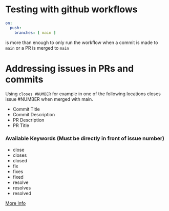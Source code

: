 # Testing with github workflows

```yml
on:
  push:
    branches: [ main ]
```
is more than enough to only run the workflow when a commit is made to `main` or a PR is merged to `main`

# Addressing issues in PRs and commits

Using `closes #NUMBER` for example in one of the following locations closes issue #NUMBER when merged with main.

- Commit Title
- Commit Description
- PR Description
- PR Title

### Available Keywords (Must be directly in front of issue number)

- close
- closes
- closed
- fix
- fixes
- fixed
- resolve
- resolves
- resolved

[More Info](https://docs.github.com/en/issues/tracking-your-work-with-issues/using-issues/linking-a-pull-request-to-an-issue)
